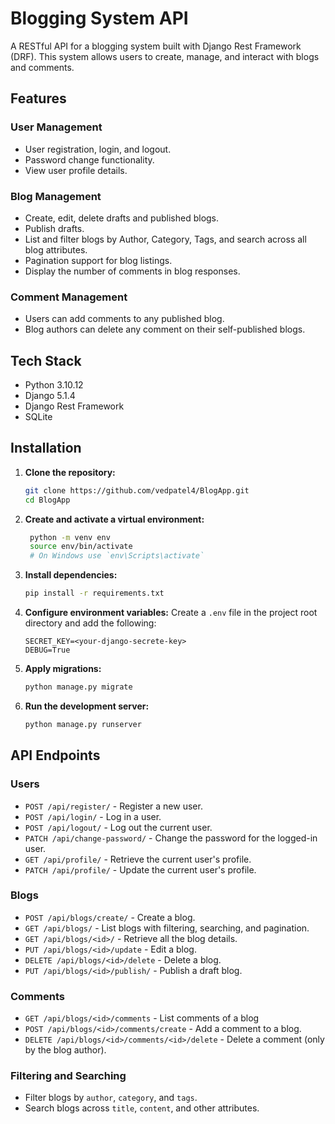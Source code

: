 # Blogging System API

A RESTful API for a blogging system built with Django Rest Framework (DRF). This system allows users to create, manage, and interact with blogs and comments.

## Features

### User Management

- User registration, login, and logout.
- Password change functionality.
- View user profile details.

### Blog Management

- Create, edit, delete drafts and published blogs.
- Publish drafts.
- List and filter blogs by Author, Category, Tags, and search across all blog attributes.
- Pagination support for blog listings.
- Display the number of comments in blog responses.

### Comment Management

- Users can add comments to any published blog.
- Blog authors can delete any comment on their self-published blogs.

## Tech Stack

- Python 3.10.12
- Django 5.1.4
- Django Rest Framework
- SQLite

## Installation

1. **Clone the repository:**
   ```bash
   git clone https://github.com/vedpatel4/BlogApp.git
   cd BlogApp
   ```
2. **Create and activate a virtual environment:**

   ```bash
    python -m venv env
    source env/bin/activate
    # On Windows use `env\Scripts\activate`
   ```

3. **Install dependencies:**

   ```bash
   pip install -r requirements.txt
   ```

4. **Configure environment variables:**
   Create a `.env` file in the project root directory and add the following:

   ```env
   SECRET_KEY=<your-django-secrete-key>
   DEBUG=True
   ```

5. **Apply migrations:**

   ```bash
   python manage.py migrate
   ```

6. **Run the development server:**
   ```bash
   python manage.py runserver
   ```

## API Endpoints

### Users

- `POST /api/register/` - Register a new user.
- `POST /api/login/` - Log in a user.
- `POST /api/logout/` - Log out the current user.
- `PATCH /api/change-password/` - Change the password for the logged-in user.
- `GET /api/profile/` - Retrieve the current user's profile.
- `PATCH /api/profile/` - Update the current user's profile.

### Blogs

- `POST /api/blogs/create/` - Create a blog.
- `GET /api/blogs/` - List blogs with filtering, searching, and pagination.
- `GET /api/blogs/<id>/` - Retrieve all the blog details.
- `PUT /api/blogs/<id>/update` - Edit a blog.
- `DELETE /api/blogs/<id>/delete` - Delete a blog.
- `PUT /api/blogs/<id>/publish/` - Publish a draft blog.

### Comments

- `GET /api/blogs/<id>/comments` - List comments of a blog
- `POST /api/blogs/<id>/comments/create` - Add a comment to a blog.
- `DELETE /api/blogs/<id>/comments/<id>/delete` - Delete a comment (only by the blog author).

### Filtering and Searching

- Filter blogs by `author`, `category`, and `tags`.
- Search blogs across `title`, `content`, and other attributes.
